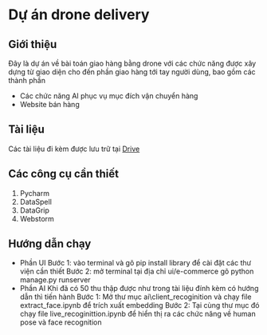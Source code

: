 # Dự án drone delivery
## Giới thiệu
Đây là dự án về bài toán giao hàng bằng drone với các chức năng được xây dựng từ giao diện cho đến phần giao hàng tới tay người dùng, bao gồm các thành phần
* Các chức năng AI phục vụ mục đích vận chuyển hàng
* Website bán hàng 
## Tài liệu
Các tài liệu đi kèm được lưu trữ tại [Drive](https://drive.google.com/drive/folders/1TVq7Tfm4zC5uZw7qKQdM0sZjZI-KzRoR?usp=sharing)
## Các công cụ cần thiết
1. Pycharm
2. DataSpell
3. DataGrip
4. Webstorm
## Hướng dẫn chạy
* Phần UI
Bước 1: vào terminal và gõ pip install library để cài đặt các thư viện cần thiết
Bước 2: mở terminal tại địa chỉ ui/e-commerce gõ python manage.py runserver
* Phần AI
Khi đã có 50 thu thập được như trong tài liệu đính kèm có hướng dẫn thì tiến hành 
Bước 1: Mở thư mục ai\client_recoginition và chạy file extract_face.ipynb để trích xuất embedding 
Bước 2: Tại cùng thư mục đó chạy file live_recoginittion.ipynb để hiển thị ra các chức năng về human pose và face recognition 
